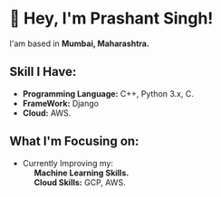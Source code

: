 # :wave: Hey, I'm Prashant Singh! 

I'am based in <strong>Mumbai, Maharashtra.</strong>

## Skill I Have:
- <strong>Programming Language:</strong> C++, Python 3.x, C.
- <strong>FrameWork:</strong> Django
- <strong>Cloud:</strong> AWS.

## What I'm Focusing on:

- Currently Improving my:<br>
&nbsp;&nbsp;&nbsp;&nbsp; <strong>Machine Learning Skills.</strong><br>
&nbsp;&nbsp;&nbsp;&nbsp; <strong>Cloud Skills:</strong> GCP, AWS. <br> 




<!---
sprashant433/sprashant433 is a ✨ special ✨ repository because its `README.md` (this file) appears on your GitHub profile.
You can click the Preview link to take a look at your changes.
--->

